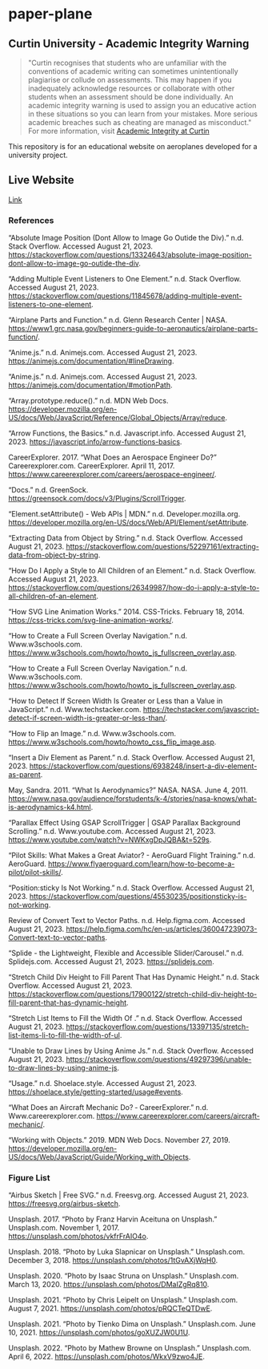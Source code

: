 # paper-plane

## Curtin University - Academic Integrity Warning
> "Curtin recognises that students who are unfamiliar with the conventions of academic writing can sometimes unintentionally plagiarise or collude on assessments. This may happen if you inadequately acknowledge resources or collaborate with other students when an assessment should be done individually. An academic integrity warning is used to assign you an educative action in these situations so you can learn from your mistakes. More serious academic breaches such as cheating are managed as misconduct."
For more information, visit [Academic Integrity at Curtin](https://www.curtin.edu.au/students/essentials/rights/academic-integrity/)

This repository is for an educational website on aeroplanes developed for a university project.

## Live Website
[Link](https://stately-dasik-d4a58a.netlify.app)

### References

“Absolute Image Position (Dont Allow to Image Go Outide the Div).” n.d. Stack Overflow. Accessed August 21, 2023. https://stackoverflow.com/questions/13324643/absolute-image-position-dont-allow-to-image-go-outide-the-div.

“Adding Multiple Event Listeners to One Element.” n.d. Stack Overflow. Accessed August 21, 2023. https://stackoverflow.com/questions/11845678/adding-multiple-event-listeners-to-one-element.

“Airplane Parts and Function.” n.d. Glenn Research Center | NASA. https://www1.grc.nasa.gov/beginners-guide-to-aeronautics/airplane-parts-function/.

“Anime.js.” n.d. Animejs.com. Accessed August 21, 2023. https://animejs.com/documentation/#lineDrawing.

“Anime.js.” n.d. Animejs.com. Accessed August 21, 2023. https://animejs.com/documentation/#motionPath.

“Array.prototype.reduce().” n.d. MDN Web Docs. https://developer.mozilla.org/en-US/docs/Web/JavaScript/Reference/Global_Objects/Array/reduce.

“Arrow Functions, the Basics.” n.d. Javascript.info. Accessed August 21, 2023. https://javascript.info/arrow-functions-basics.

CareerExplorer. 2017. “What Does an Aerospace Engineer Do?” Careerexplorer.com. CareerExplorer. April 11, 2017. https://www.careerexplorer.com/careers/aerospace-engineer/.

“Docs.” n.d. GreenSock. https://greensock.com/docs/v3/Plugins/ScrollTrigger.

“Element.setAttribute() - Web APIs | MDN.” n.d. Developer.mozilla.org. https://developer.mozilla.org/en-US/docs/Web/API/Element/setAttribute.

“Extracting Data from Object by String.” n.d. Stack Overflow. Accessed August 21, 2023. https://stackoverflow.com/questions/52297161/extracting-data-from-object-by-string.

“How Do I Apply a Style to All Children of an Element.” n.d. Stack Overflow. Accessed August 21, 2023. https://stackoverflow.com/questions/26349987/how-do-i-apply-a-style-to-all-children-of-an-element.

“How SVG Line Animation Works.” 2014. CSS-Tricks. February 18, 2014. https://css-tricks.com/svg-line-animation-works/.

“How to Create a Full Screen Overlay Navigation.” n.d. Www.w3schools.com. https://www.w3schools.com/howto/howto_js_fullscreen_overlay.asp.

“How to Create a Full Screen Overlay Navigation.” n.d. Www.w3schools.com. https://www.w3schools.com/howto/howto_js_fullscreen_overlay.asp.

“How to Detect If Screen Width Is Greater or Less than a Value in JavaScript.” n.d. Www.techstacker.com. https://techstacker.com/javascript-detect-if-screen-width-is-greater-or-less-than/.

“How to Flip an Image.” n.d. Www.w3schools.com. https://www.w3schools.com/howto/howto_css_flip_image.asp.

“Insert a Div Element as Parent.” n.d. Stack Overflow. Accessed August 21, 2023. https://stackoverflow.com/questions/6938248/insert-a-div-element-as-parent.

May, Sandra. 2011. “What Is Aerodynamics?” NASA. NASA. June 4, 2011. https://www.nasa.gov/audience/forstudents/k-4/stories/nasa-knows/what-is-aerodynamics-k4.html.

“Parallax Effect Using GSAP ScrollTrigger | GSAP Parallax Background Scrolling.” n.d. Www.youtube.com. Accessed August 21, 2023. https://www.youtube.com/watch?v=NWKxgDpJQBA&t=529s.

“Pilot Skills: What Makes a Great Aviator? - AeroGuard Flight Training.” n.d. AeroGuard. https://www.flyaeroguard.com/learn/how-to-become-a-pilot/pilot-skills/.

“Position:sticky Is Not Working.” n.d. Stack Overflow. Accessed August 21, 2023. https://stackoverflow.com/questions/45530235/positionsticky-is-not-working.

Review of Convert Text to Vector Paths. n.d. Help.figma.com. Accessed August 21, 2023. https://help.figma.com/hc/en-us/articles/360047239073-Convert-text-to-vector-paths.

“Splide - the Lightweight, Flexible and Accessible Slider/Carousel.” n.d. Splidejs.com. Accessed August 21, 2023. https://splidejs.com.

“Stretch Child Div Height to Fill Parent That Has Dynamic Height.” n.d. Stack Overflow. Accessed August 21, 2023. https://stackoverflow.com/questions/17900122/stretch-child-div-height-to-fill-parent-that-has-dynamic-height.

“Stretch List Items to Fill the Width Of .” n.d. Stack Overflow. Accessed August 21, 2023. https://stackoverflow.com/questions/13397135/stretch-list-items-li-to-fill-the-width-of-ul.

“Unable to Draw Lines by Using Anime Js.” n.d. Stack Overflow. Accessed August 21, 2023. https://stackoverflow.com/questions/49297396/unable-to-draw-lines-by-using-anime-js.

“Usage.” n.d. Shoelace.style. Accessed August 21, 2023. https://shoelace.style/getting-started/usage#events.

“What Does an Aircraft Mechanic Do? ‐ CareerExplorer.” n.d. Www.careerexplorer.com. https://www.careerexplorer.com/careers/aircraft-mechanic/.

“Working with Objects.” 2019. MDN Web Docs. November 27, 2019. https://developer.mozilla.org/en-US/docs/Web/JavaScript/Guide/Working_with_Objects.

### Figure List

“Airbus Sketch | Free SVG.” n.d. Freesvg.org. Accessed August 21, 2023. https://freesvg.org/airbus-sketch.

Unsplash. 2017. “Photo by Franz Harvin Aceituna on Unsplash.” Unsplash.com. November 1, 2017. https://unsplash.com/photos/vkfrFrAIO4o.

Unsplash. 2018. “Photo by Luka Slapnicar on Unsplash.” Unsplash.com. December 3, 2018. https://unsplash.com/photos/1tGvAXjWqH0.

Unsplash. 2020. “Photo by Isaac Struna on Unsplash.” Unsplash.com. March 13, 2020. https://unsplash.com/photos/DMaIZgRq810.

Unsplash. 2021. “Photo by Chris Leipelt on Unsplash.” Unsplash.com. August 7, 2021. https://unsplash.com/photos/pRQCTeQTDwE.

Unsplash. 2021. “Photo by Tienko Dima on Unsplash.” Unsplash.com. June 10, 2021. https://unsplash.com/photos/goXUZJW0U1U.

Unsplash. 2022. “Photo by Mathew Browne on Unsplash.” Unsplash.com. April 6, 2022. https://unsplash.com/photos/WkxV9zwo4JE.